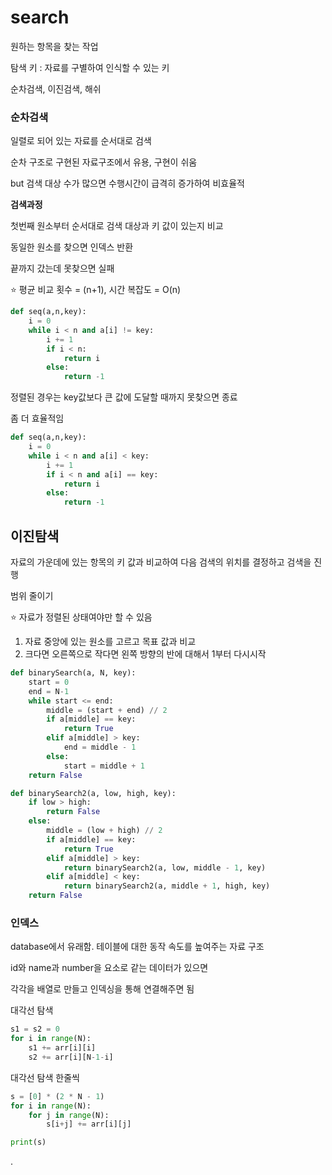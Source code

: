 # search

원하는 항목을 찾는 작업

탐색 키 : 자료를 구별하여 인식할 수 있는 키

순차검색, 이진검색, 해쉬

### 순차검색

일렬로 되어 있는 자료를 순서대로 검색

순차 구조로 구현된 자료구조에서 유용, 구현이 쉬움

but 검색 대상 수가 많으면 수행시간이 급격히 증가하여 비효율적

**검색과정**

첫번째 원소부터 순서대로 검색 대상과 키 값이 있는지 비교

동일한 원소를 찾으면 인덱스 반환

끝까지 갔는데 못찾으면 실패

⭐ 평균 비교 횟수 = (n+1), 시간 복잡도 = O(n)

```python
def seq(a,n,key):
	i = 0
	while i < n and a[i] != key:
		i += 1
		if i < n:
			return i
		else:
			return -1
```

정렬된 경우는 key값보다 큰 값에 도달할 때까지 못찾으면 종료

좀 더 효율적임

```python
def seq(a,n,key):
	i = 0
	while i < n and a[i] < key:
		i += 1
		if i < n and a[i] == key:
			return i
		else:
			return -1
```

## 이진탐색

자료의 가운데에 있는 항목의 키 값과 비교하여 다음 검색의 위치를 결정하고 검색을 진행

범위 줄이기

⭐ 자료가 정렬된 상태여야만 할 수 있음

1. 자료 중앙에 있는 원소를 고르고 목표 값과 비교
2. 크다면 오른쪽으로 작다면 왼쪽 방향의 반에 대해서 1부터 다시시작

```python
def binarySearch(a, N, key):
	start = 0
	end = N-1
	while start <= end:
		middle = (start + end) // 2
		if a[middle] == key:
			return True
		elif a[middle] > key:
			end = middle - 1
		else:
			start = middle + 1
	return False

def binarySearch2(a, low, high, key):
	if low > high:
		return False
	else:
		middle = (low + high) // 2
		if a[middle] == key:
			return True
		elif a[middle] > key:
			return binarySearch2(a, low, middle - 1, key)
		elif a[middle] < key:
			return binarySearch2(a, middle + 1, high, key)
	return False
```

### 인덱스

database에서 유래함. 테이블에 대한 동작 속도를 높여주는 자료 구조

id와 name과 number을 요소로 같는 데이터가 있으면

각각을 배열로 만들고 인덱싱을 통해 연결해주면 됨

대각선 탐색

```python
s1 = s2 = 0
for i in range(N):
	s1 += arr[i][i]
	s2 += arr[i][N-1-i]
```

대각선 탐색 한줄씩

```python
s = [0] * (2 * N - 1)
for i in range(N):
	for j in range(N):
		s[i+j] += arr[i][j]

print(s)
```

.